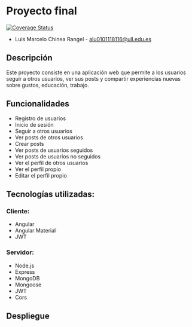 # Proyecto final

[![Coverage Status](https://coveralls.io/repos/github/SyTW2324/ALU0101118116/badge.svg?branch=main)](https://coveralls.io/github/SyTW2324/ALU0101118116?branch=main)

- Luis Marcelo Chinea Rangel - alu0101118116@ull.edu.es

## Descripción

Este proyecto consiste en una aplicación web que permite a los usuarios seguir a otros usuarios, ver sus posts y compartir experiencias nuevas sobre gustos, educación, trabajo.

## Funcionalidades

- Registro de usuarios
- Inicio de sesión
- Seguir a otros usuarios
- Ver posts de otros usuarios
- Crear posts
- Ver posts de usuarios seguidos
- Ver posts de usuarios no seguidos
- Ver el perfil de otros usuarios
- Ver el perfil propio
- Editar el perfil propio

## Tecnologías utilizadas:

### Cliente:

- Angular
- Angular Material
- JWT

### Servidor:

- Node.js
- Express
- MongoDB
- Mongoose
- JWT
- Cors

## Despliegue
